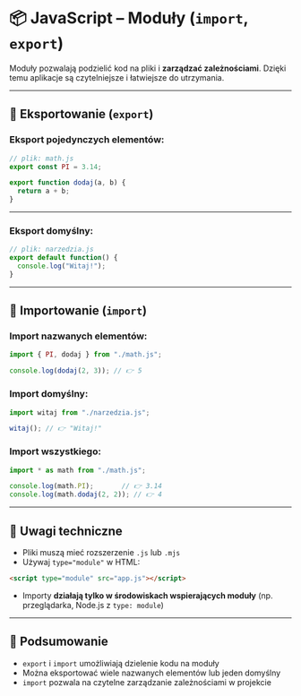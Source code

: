 # 📦 JavaScript – Moduły (`import`, `export`)

Moduły pozwalają podzielić kod na pliki i **zarządzać zależnościami**. Dzięki temu aplikacje są czytelniejsze i łatwiejsze do utrzymania.

---

## 🔹 Eksportowanie (`export`)

### Eksport pojedynczych elementów:

```js
// plik: math.js
export const PI = 3.14;

export function dodaj(a, b) {
  return a + b;
}
```

---

### Eksport domyślny:

```js
// plik: narzedzia.js
export default function() {
  console.log("Witaj!");
}
```

---

## 🔹 Importowanie (`import`)

### Import nazwanych elementów:

```js
import { PI, dodaj } from "./math.js";

console.log(dodaj(2, 3)); // 👉 5
```

### Import domyślny:

```js
import witaj from "./narzedzia.js";

witaj(); // 👉 "Witaj!"
```

### Import wszystkiego:

```js
import * as math from "./math.js";

console.log(math.PI);       // 👉 3.14
console.log(math.dodaj(2, 2)); // 👉 4
```

---

## 🔸 Uwagi techniczne

- Pliki muszą mieć rozszerzenie `.js` lub `.mjs`
- Używaj `type="module"` w HTML:

```html
<script type="module" src="app.js"></script>
```

- Importy **działają tylko w środowiskach wspierających moduły** (np. przeglądarka, Node.js z `type: module`)

---

## 🧠 Podsumowanie

- `export` i `import` umożliwiają dzielenie kodu na moduły
- Można eksportować wiele nazwanych elementów lub jeden domyślny
- `import` pozwala na czytelne zarządzanie zależnościami w projekcie


